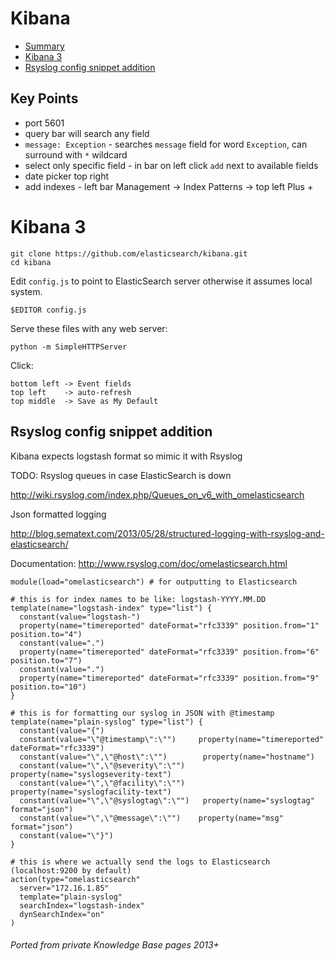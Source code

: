 # Kibana

<!-- INDEX_START -->
- [Summary](#summary)
- [Kibana 3](#kibana-3)
- [Rsyslog config snippet addition](#rsyslog-config-snippet-addition)
<!-- INDEX_END -->

## Key Points

- port 5601
- query bar will search any field
- `message: Exception`  - searches `message` field for word `Exception`, can surround with `*` wildcard
- select only specific field - in bar on left click `add` next to available fields
- date picker top right
- add indexes - left bar Management -> Index Patterns -> top left Plus +

# Kibana 3

```shell
git clone https://github.com/elasticsearch/kibana.git
cd kibana
```

Edit `config.js` to point to ElasticSearch server otherwise it assumes local system.

```shell
$EDITOR config.js
```

Serve these files with any web server:

```shell
python -m SimpleHTTPServer
```

Click:

```
bottom left -> Event fields
top left    -> auto-refresh
top middle  -> Save as My Default
```

## Rsyslog config snippet addition

Kibana expects logstash format so mimic it with Rsyslog

TODO: Rsyslog queues in case ElasticSearch is down

http://wiki.rsyslog.com/index.php/Queues_on_v6_with_omelasticsearch

Json formatted logging

http://blog.sematext.com/2013/05/28/structured-logging-with-rsyslog-and-elasticsearch/


Documentation: http://www.rsyslog.com/doc/omelasticsearch.html

```
module(load="omelasticsearch") # for outputting to Elasticsearch

# this is for index names to be like: logstash-YYYY.MM.DD
template(name="logstash-index" type="list") {
  constant(value="logstash-")
  property(name="timereported" dateFormat="rfc3339" position.from="1" position.to="4")
  constant(value=".")
  property(name="timereported" dateFormat="rfc3339" position.from="6" position.to="7")
  constant(value=".")
  property(name="timereported" dateFormat="rfc3339" position.from="9" position.to="10")
}

# this is for formatting our syslog in JSON with @timestamp
template(name="plain-syslog" type="list") {
  constant(value="{")
  constant(value="\"@timestamp\":\"")     property(name="timereported" dateFormat="rfc3339")
  constant(value="\",\"@host\":\"")        property(name="hostname")
  constant(value="\",\"@severity\":\"")    property(name="syslogseverity-text")
  constant(value="\",\"@facility\":\"")    property(name="syslogfacility-text")
  constant(value="\",\"@syslogtag\":\"")   property(name="syslogtag" format="json")
  constant(value="\",\"@message\":\"")    property(name="msg" format="json")
  constant(value="\"}")
}

# this is where we actually send the logs to Elasticsearch (localhost:9200 by default)
action(type="omelasticsearch"
  server="172.16.1.85"
  template="plain-syslog"
  searchIndex="logstash-index"
  dynSearchIndex="on"
)
```

###### Ported from private Knowledge Base pages 2013+
